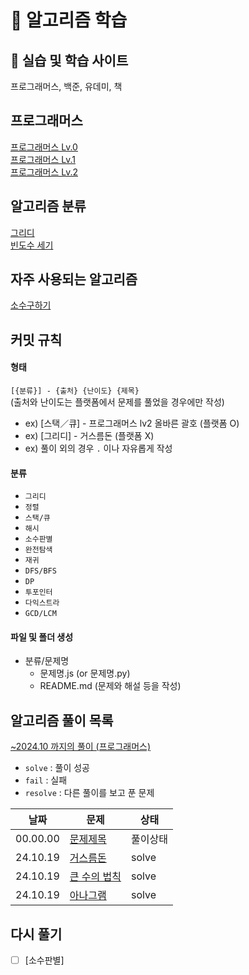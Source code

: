 # 📙 알고리즘 학습

## 🧩 실습 및 학습 사이트

프로그래머스, 백준, 유데미, 책

## 프로그래머스

[프로그래머스 Lv.0](./programmers-Lv.0/)  
[프로그래머스 Lv.1](./programmers-Lv.1/)  
[프로그래머스 Lv.2](./programmers-Lv.2/)

## 알고리즘 분류

[그리디](./Greedy/)  
[빈도수 세기](./빈도수세기/)

## 자주 사용되는 알고리즘

[소수구하기](./자주사용되는알고리즘/소수구하기/)

## 커밋 규칙

#### 형태

`[{분류}] - {출처} {난이도} {제목}`  
(출처와 난이도는 플랫폼에서 문제를 풀었을 경우에만 작성)

- ex) [스택／큐] - 프로그래머스 lv2 올바른 괄호 (플랫폼 O)
- ex) [그리디] - 거스름돈 (플랫폼 X)
- ex) 풀이 외의 경우 `.` 이나 자유롭게 작성

#### 분류

- `그리디`
- `정렬`
- `스택/큐`
- `해시`
- `소수판별`
- `완전탐색`
- `재귀`
- `DFS/BFS`
- `DP`
- `투포인터`
- `다익스트라`
- `GCD/LCM`

#### 파일 및 폴더 생성

- 분류/문제명
  - 문제명.js (or 문제명.py)
  - README.md (문제와 해설 등을 작성)

## 알고리즘 풀이 목록

[~2024.10 까지의 풀이 (프로그래머스)](https://github.com/LeeJY97/programmers)

- `solve` : 풀이 성공
- `fail` : 실패
- `resolve` : 다른 풀이를 보고 푼 문제

| 날짜     | 문제                               | 상태     |
| -------- | ---------------------------------- | -------- |
| 00.00.00 | [문제제목](/programmers-Lv.1)      | 풀이상태 |
| 24.10.19 | [거스름돈](/Greedy/거스름돈/)      | solve    |
| 24.10.19 | [큰 수의 법칙](Greedy/큰수의법칙/) | solve    |
| 24.10.19 | [아나그램](/빈도수세기/아나그램/)  | solve    |

## 다시 풀기

- [ ] [소수판별]
